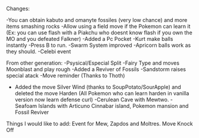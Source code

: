 Changes:

-You can obtain kabuto and omanyte fossiles (very low chance) and more items smashing rocks 
-Allow using a field move if the Pokemon can learn it (Ex: you can use flash with a Piakchu who doesnt know flash if you own the MO and you defeated Falkner)
-Added a Pc Pocket
-Kurt make balls instantly
-Press B to run.
-Swarm System improved
-Apricorn balls work as they should.
-Celebi event



From other generation:
-Psysical/Especial Split
-Fairy Type and moves Moonblast and play rough
-Added a Reviver of Fossils
-Sandstorm raises special atack
-Move reminder (Thanks to Thoth)
- Added the move Silver Wind (thanks to SoupPotato/SourApple) and deleted the move Harden (All Pokemon who can learn harden in vanilla version now learn defense curl)
-Cerulean Cave with Mewtwo.
-Seafoam Islands with Articuno
Cinnabar island, Pokemon mansion and Fossil Reviver





Things I would like to add:
Event for Mew, Zapdos and Moltres.
Move Knock Off
